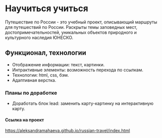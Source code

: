 # Научиться учиться

  Путешествие по России - это учебный проект, описывающий маршруты для путешествий по России.
  Раскрыты темы заповедных мест, достопримечательностей, уникальных объектов природного и культурного наследия ЮНЕСКО. 

## Функционал, технологии

- Отображение информации: текст, картинки.
- Интрактивные элементы: возможность перехода по ссылкам.
- Технологии: html, css, бэм.
- Адаптивная верстка.


### Планы по доработке

- Доработать блок lead: заменить карту-картинку на интерактивную карту. 

#### Ссылка на проект

  https://aleksandramahaeva.github.io/russian-travel/index.html